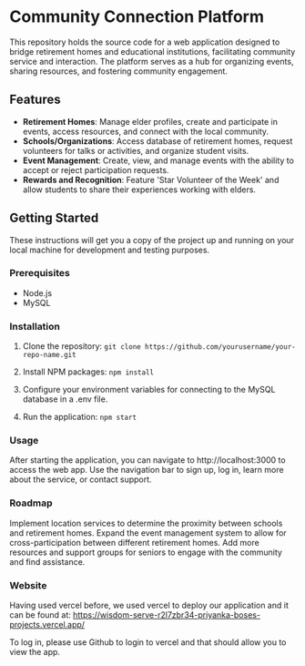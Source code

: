 # Community Connection Platform

This repository holds the source code for a web application designed to bridge retirement homes and educational institutions, facilitating community service and interaction. The platform serves as a hub for organizing events, sharing resources, and fostering community engagement.

## Features

- **Retirement Homes**: Manage elder profiles, create and participate in events, access resources, and connect with the local community.
- **Schools/Organizations**: Access database of retirement homes, request volunteers for talks or activities, and organize student visits.
- **Event Management**: Create, view, and manage events with the ability to accept or reject participation requests.
- **Rewards and Recognition**: Feature 'Star Volunteer of the Week' and allow students to share their experiences working with elders.

## Getting Started

These instructions will get you a copy of the project up and running on your local machine for development and testing purposes.

### Prerequisites

- Node.js
- MySQL

### Installation

1. Clone the repository:
```git clone https://github.com/yourusername/your-repo-name.git```

2. Install NPM packages:
```npm install```

3. Configure your environment variables for connecting to the MySQL database in a .env file.

4. Run the application:
```npm start```

### Usage
After starting the application, you can navigate to http://localhost:3000 to access the web app. Use the navigation bar to sign up, log in, learn more about the service, or contact support.

### Roadmap
Implement location services to determine the proximity between schools and retirement homes.
Expand the event management system to allow for cross-participation between different retirement homes.
Add more resources and support groups for seniors to engage with the community and find assistance.

### Website
Having used vercel before, we used vercel to deploy our application and it can be found at: https://wisdom-serve-r2l7zbr34-priyanka-boses-projects.vercel.app/

To log in, please use Github to login to vercel and that should allow you to view the app.
